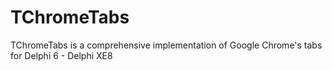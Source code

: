 # TChromeTabs
TChromeTabs is a comprehensive implementation of Google Chrome's tabs for Delphi 6 - Delphi XE8
